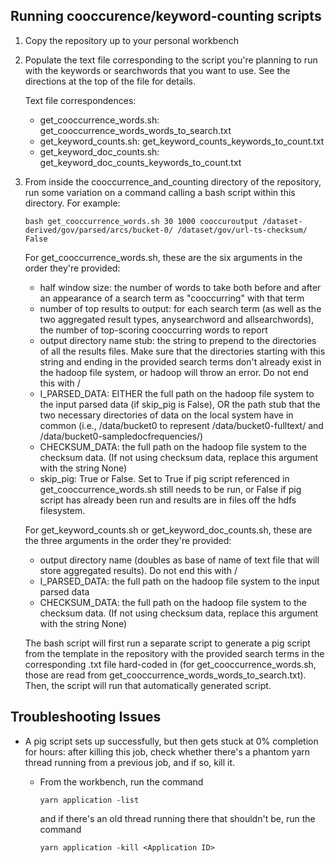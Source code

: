 ## Running cooccurence/keyword-counting scripts

1. Copy the repository up to your personal workbench

2. Populate the text file corresponding to the script you're planning to run with the keywords or searchwords that you want to use. See the directions at the top of the file for details.

   Text file correspondences:
   
   * get_cooccurrence_words.sh: get_cooccurrence_words_words_to_search.txt
   * get_keyword_counts.sh: get_keyword_counts_keywords_to_count.txt
   * get_keyword_doc_counts.sh: get_keyword_doc_counts_keywords_to_count.txt

3. From inside the cooccurrence_and_counting directory of the repository, run some variation on a command calling a bash script within this directory. For example:

   ```
   bash get_cooccurrence_words.sh 30 1000 cooccuroutput /dataset-derived/gov/parsed/arcs/bucket-0/ /dataset/gov/url-ts-checksum/ False
   ```

   For get_cooccurrence_words.sh, these are the six arguments in the order they're provided:
   
   * half window size: the number of words to take both before and after an appearance of a search term as "cooccurring" with that term
   * number of top results to output: for each search term (as well as the two aggregated result types, anysearchword and allsearchwords), the number of top-scoring cooccurring words to report
   * output directory name stub: the string to prepend to the directories of all the results files. Make sure that the directories starting with this string and ending in the provided search terms don't already exist in the hadoop file system, or hadoop will throw an error. Do not end this with /
   * I_PARSED_DATA: EITHER the full path on the hadoop file system to the input parsed data (if skip_pig is False), OR the path stub that the two necessary directories of data on the local system have in common (i.e., /data/bucket0  to represent /data/bucket0-fulltext/ and /data/bucket0-sampledocfrequencies/)
   * CHECKSUM_DATA: the full path on the hadoop file system to the checksum data. (If not using checksum data, replace this argument with the string None)
   * skip_pig: True or False. Set to True if pig script referenced in get_cooccurrence_words.sh still needs to be run, or False if pig script has already been run and results are in files off the hdfs filesystem.
   
   For get_keyword_counts.sh or get_keyword_doc_counts.sh, these are the three arguments in the order they're provided:
   
   * output directory name (doubles as base of name of text file that will store aggregated results). Do not end this with /
   * I_PARSED_DATA: the full path on the hadoop file system to the input parsed data
   * CHECKSUM_DATA: the full path on the hadoop file system to the checksum data. (If not using checksum data, replace this argument with the string None)
   
   The bash script will first run a separate script to generate a pig script from the template in the repository with the provided search terms in the corresponding .txt file hard-coded in (for get_cooccurrence_words.sh, those are read from get_cooccurrence_words_words_to_search.txt). Then, the script will run that automatically generated script.
   
## Troubleshooting Issues

* A pig script sets up successfully, but then gets stuck at 0% completion for hours: after killing this job, check whether there's a phantom yarn thread running from a previous job, and if so, kill it.

   * From the workbench, run the command 
   
     ```
     yarn application -list
     ```
     and if there's an old thread running there that shouldn't be, run the command
     ```
     yarn application -kill <Application ID>
     ```